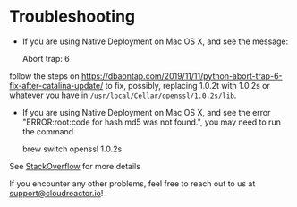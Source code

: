 # Troubleshooting

* If you are using Native Deployment on Mac OS X, and see the message:

  Abort trap: 6

follow the steps on https://dbaontap.com/2019/11/11/python-abort-trap-6-fix-after-catalina-update/
to fix, possibly, replacing 1.0.2t with 1.0.2s or whatever you have in 
```/usr/local/Cellar/openssl/1.0.2s/lib```.

* If you are using Native Deployment on Mac OS X, and see the error 
"ERROR:root:code for hash md5 was not found.", you may need to
run the command

    brew switch openssl 1.0.2s

See [StackOverflow](https://stackoverflow.com/questions/59269208/errorrootcode-for-hash-md5-was-not-found-when-using-any-hg-mercurial-command) for more details   

If you encounter any other problems, feel free to reach out to us at support@cloudreactor.io!

